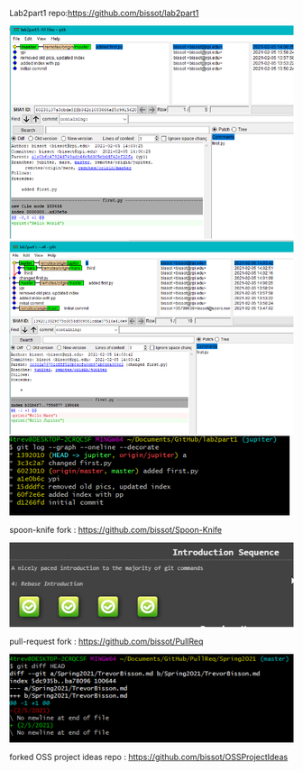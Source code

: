 Lab2part1 repo:https://github.com/bissot/lab2part1

![gitk](/imgs/gitk.png)
![gitk --all](/imgs/gitkall.png)
![git log --graph --oneline --decorate](/imgs/gitlog.png)

spoon-knife fork : https://github.com/bissot/Spoon-Knife

![git game](/imgs/git_game.png)

pull-request fork : https://github.com/bissot/PullReq

![git diff screen shot](/imgs/gitdiff.png)

forked OSS project ideas repo : https://github.com/bissot/OSSProjectIdeas 
